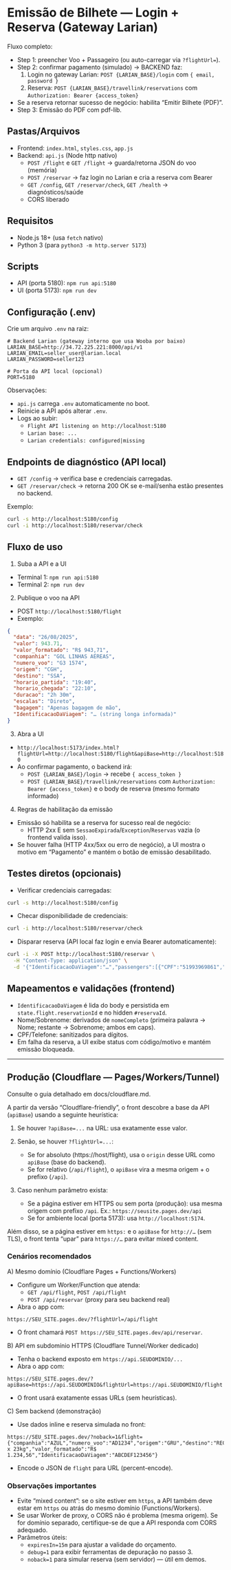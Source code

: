 # Emissão de Bilhete — Login + Reserva (Gateway Larian)

Fluxo completo:
- Step 1: preencher Voo + Passageiro (ou auto-carregar via `?flightUrl=`).
- Step 2: confirmar pagamento (simulado) → BACKEND faz:
  1) Login no gateway Larian: `POST {LARIAN_BASE}/login` com `{ email, password }`
  2) Reserva: `POST {LARIAN_BASE}/travellink/reservations` com `Authorization: Bearer {access_token}`
- Se a reserva retornar sucesso de negócio: habilita “Emitir Bilhete (PDF)”.
- Step 3: Emissão do PDF com pdf-lib.

## Pastas/Arquivos

- Frontend: `index.html`, `styles.css`, `app.js`
- Backend: `api.js` (Node http nativo)
  - `POST /flight` e `GET /flight` → guarda/retorna JSON do voo (memória)
  - `POST /reservar` → faz login no Larian e cria a reserva com Bearer
  - `GET /config`, `GET /reservar/check`, `GET /health` → diagnósticos/saúde
  - CORS liberado

## Requisitos

- Node.js 18+ (usa `fetch` nativo)
- Python 3 (para `python3 -m http.server 5173`)

## Scripts

- API (porta 5180):
  `npm run api:5180`
- UI (porta 5173):
  `npm run dev`

## Configuração (.env)

Crie um arquivo `.env` na raiz:

```
# Backend Larian (gateway interno que usa Wooba por baixo)
LARIAN_BASE=http://34.72.225.221:8000/api/v1
LARIAN_EMAIL=seller_user@larian.local
LARIAN_PASSWORD=seller123

# Porta da API local (opcional)
PORT=5180
```

Observações:
- `api.js` carrega `.env` automaticamente no boot.
- Reinicie a API após alterar `.env`.
- Logs ao subir:
  - `Flight API listening on http://localhost:5180`
  - `Larian base: ...`
  - `Larian credentials: configured|missing`

## Endpoints de diagnóstico (API local)

- `GET /config` → verifica base e credenciais carregadas.
- `GET /reservar/check` → retorna 200 OK se e-mail/senha estão presentes no backend.

Exemplo:
```bash
curl -s http://localhost:5180/config
curl -i http://localhost:5180/reservar/check
```

## Fluxo de uso

1) Suba a API e a UI
- Terminal 1: `npm run api:5180`
- Terminal 2: `npm run dev`

2) Publique o voo na API
- POST `http://localhost:5180/flight`
- Exemplo:
```json
{
  "data": "26/08/2025",
  "valor": 943.71,
  "valor_formatado": "R$ 943,71",
  "companhia": "GOL LINHAS AÉREAS",
  "numero_voo": "G3 1574",
  "origem": "CGH",
  "destino": "SSA",
  "horario_partida": "19:40",
  "horario_chegada": "22:10",
  "duracao": "2h 30m",
  "escalas": "Direto",
  "bagagem": "Apenas bagagem de mão",
  "IdentificacaoDaViagem": "… (string longa informada)"
}
```

3) Abra a UI
- `http://localhost:5173/index.html?flightUrl=http://localhost:5180/flight&apiBase=http://localhost:5180`
- Ao confirmar pagamento, o backend irá:
  - `POST {LARIAN_BASE}/login` → recebe `{ access_token }`
  - `POST {LARIAN_BASE}/travellink/reservations` com `Authorization: Bearer {access_token}` e o body de reserva (mesmo formato informado)

4) Regras de habilitação da emissão
- Emissão só habilita se a reserva for sucesso real de negócio:
  - HTTP 2xx E sem `SessaoExpirada`/`Exception`/`Reservas` vazia (o frontend valida isso).
- Se houver falha (HTTP 4xx/5xx ou erro de negócio), a UI mostra o motivo em “Pagamento” e mantém o botão de emissão desabilitado.

## Testes diretos (opcionais)

- Verificar credenciais carregadas:
```bash
curl -s http://localhost:5180/config
```

- Checar disponibilidade de credenciais:
```bash
curl -i http://localhost:5180/reservar/check
```

- Disparar reserva (API local faz login e envia Bearer automaticamente):
```bash
curl -i -X POST http://localhost:5180/reservar \
  -H "Content-Type: application/json" \
  -d '{"IdentificacaoDaViagem":"…","passengers":[{"CPF":"51993969861","Nome":"LUCAS","Sexo":"M","Email":"l@larian.com.br","Telefone":{"NumeroDDD":"17","NumeroDDI":"55","NumeroTelefone":"991497968"},"Sobrenome":"SANTOS DA SILVA","Nascimento":"2002-01-01","FaixaEtaria":"ADT"}]}'
```

## Mapeamentos e validações (frontend)

- `IdentificacaoDaViagem` é lida do body e persistida em `state.flight.reservationId` e no hidden `#reservaId`.
- Nome/Sobrenome: derivados de `nomeCompleto` (primeira palavra → Nome; restante → Sobrenome; ambos em caps).
- CPF/Telefone: sanitizados para dígitos.
- Em falha da reserva, a UI exibe status com código/motivo e mantém emissão bloqueada.

---

## Produção (Cloudflare — Pages/Workers/Tunnel)

Consulte o guia detalhado em docs/cloudflare.md.

A partir da versão “Cloudflare-friendly”, o front descobre a base da API (`apiBase`) usando a seguinte heurística:

1) Se houver `?apiBase=...` na URL: usa exatamente esse valor.

2) Senão, se houver `?flightUrl=...`:
   - Se for absoluto (https://host/flight), usa o `origin` desse URL como `apiBase` (base do backend).
   - Se for relativo (`/api/flight`), o `apiBase` vira a mesma origem + o prefixo (`/api`).

3) Caso nenhum parâmetro exista:
   - Se a página estiver em HTTPS ou sem porta (produção): usa mesma origem com prefixo `/api`. Ex.: `https://seusite.pages.dev/api`
   - Se for ambiente local (porta 5173): usa `http://localhost:5174`.

Além disso, se a página estiver em `https:` e o `apiBase` for `http://…` (sem TLS), o front tenta “upar” para `https://…` para evitar mixed content.

### Cenários recomendados

A) Mesmo domínio (Cloudflare Pages + Functions/Workers)
- Configure um Worker/Function que atenda:
  - `GET /api/flight`, `POST /api/flight`
  - `POST /api/reservar` (proxy para seu backend real)
- Abra o app com:
```
https://SEU_SITE.pages.dev/?flightUrl=/api/flight
```
- O front chamará `POST https://SEU_SITE.pages.dev/api/reservar`.

B) API em subdomínio HTTPS (Cloudflare Tunnel/Worker dedicado)
- Tenha o backend exposto em `https://api.SEUDOMINIO/...`
- Abra o app com:
```
https://SEU_SITE.pages.dev/?apiBase=https://api.SEUDOMINIO&flightUrl=https://api.SEUDOMINIO/flight
```
- O front usará exatamente essas URLs (sem heurísticas).

C) Sem backend (demonstração)
- Use dados inline e reserva simulada no front:
```
https://SEU_SITE.pages.dev/?noback=1&flight={"companhia":"AZUL","numero_voo":"AD1234","origem":"GRU","destino":"REC","data":"30/09/2025","horario_partida":"08:15","horario_chegada":"11:45","duracao":"3h30","escalas":"Direto","bagagem":"1 x 23kg","valor_formatado":"R$ 1.234,56","IdentificacaoDaViagem":"ABCDEF123456"}
```
- Encode o JSON de `flight` para URL (percent-encode).

### Observações importantes
- Evite “mixed content”: se o site estiver em `https`, a API também deve estar em `https` ou atrás do mesmo domínio (Functions/Workers).
- Se usar Worker de proxy, o CORS não é problema (mesma origem). Se for domínio separado, certifique-se de que a API responda com CORS adequado.
- Parâmetros úteis:
  - `expiresIn=15m` para ajustar a validade do orçamento.
  - `debug=1` para exibir ferramentas de depuração no passo 3.
  - `noback=1` para simular reserva (sem servidor) — útil em demos.
